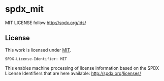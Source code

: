 # spdx_mit

MIT LICENSE follow http://spdx.org/ids/

## License

This work is licensed under [MIT](https://opensource.org/licenses/MIT).

`SPDX-License-Identifier: MIT`

This enables machine processing of license information based on the SPDX License Identifiers that are here available: http://spdx.org/licenses/
